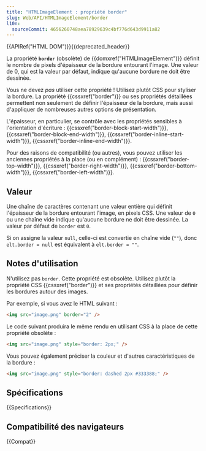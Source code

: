 ```yaml
---
title: "HTMLImageElement : propriété border"
slug: Web/API/HTMLImageElement/border
l10n:
  sourceCommit: 4656260748aea78929639c4bf776d643d9911a82
---
```


{{APIRef("HTML DOM")}}{{deprecated_header}}

La propriété **`border`** (obsolète) de {{domxref("HTMLImageElement")}} définit le nombre de pixels d'épaisseur de la bordure entourant l'image. Une valeur de 0, qui est la valeur par défaut, indique qu'aucune bordure ne doit être dessinée.

Vous ne devez _pas_ utiliser cette propriété&nbsp;! Utilisez plutôt CSS pour styliser la bordure. La propriété {{cssxref("border")}} ou ses propriétés détaillées permettent non seulement de définir l'épaisseur de la bordure, mais aussi d'appliquer de nombreuses autres options de présentation.

L'épaisseur, en particulier, se contrôle avec les propriétés sensibles à l'orientation d'écriture&nbsp;: {{cssxref("border-block-start-width")}}, {{cssxref("border-block-end-width")}}, {{cssxref("border-inline-start-width")}}, {{cssxref("border-inline-end-width")}}.

Pour des raisons de compatibilité (ou autres), vous pouvez utiliser les anciennes propriétés à la place (ou en complément)&nbsp;: {{cssxref("border-top-width")}}, {{cssxref("border-right-width")}}, {{cssxref("border-bottom-width")}}, {{cssxref("border-left-width")}}.

## Valeur

Une chaîne de caractères contenant une valeur entière qui définit l'épaisseur de la bordure entourant l'image, en pixels CSS. Une valeur de `0` ou une chaîne vide indique qu'aucune bordure ne doit être dessinée. La valeur par défaut de `border` est `0`.

Si on assigne la valeur `null`, celle-ci est convertie en chaîne vide (`""`), donc `elt.border = null` est équivalent à `elt.border = ""`.

## Notes d'utilisation

N'utilisez pas `border`. Cette propriété est obsolète. Utilisez plutôt la propriété CSS {{cssxref("border")}} et ses propriétés détaillées pour définir les bordures autour des images.

Par exemple, si vous avez le HTML suivant&nbsp;:

```html
<img src="image.png" border="2" />
```

Le code suivant produira le même rendu en utilisant CSS à la place de cette propriété obsolète&nbsp;:

```html
<img src="image.png" style="border: 2px;" />
```

Vous pouvez également préciser la couleur et d'autres caractéristiques de la bordure&nbsp;:

```html
<img src="image.png" style="border: dashed 2px #333388;" />
```

## Spécifications

{{Specifications}}

## Compatibilité des navigateurs

{{Compat}}
